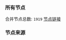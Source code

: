 ### 所有节点
合并节点总数: `1919`
[节点链接](https://raw.githubusercontent.com/rzhy1/11/master/sub/sub_merge_base64.txt)

### 节点来源